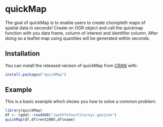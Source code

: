 
# quickMap

<!-- badges: start -->
<!-- badges: end -->

The goal of quickMap is to enable users to create choropleth maps of spatial data in seconds! Create on OGR object and call the quickmap function with you data frame, column of interest and identifier column. After doing so a leaflet map using quantiles will be generated within seconds.

## Installation

You can install the released version of quickMap from [CRAN](https://CRAN.R-project.org) with:

``` r
install.packages("quickMap")
```

## Example

This is a basic example which shows you how to solve a common problem:

``` r
library(quickMap)
df <- rgdal::readOGR("/pathToYourFile/nyc.geojson")
quickMap(df,df$rent2005,df$name)
```


